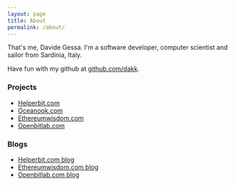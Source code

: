 ```yaml
---
layout: page
title: About
permalink: /about/
---
```


That's me, Davide Gessa.
I'm a software developer, computer scientist and sailor from Sardinia, Italy.

Have fun with my github at [github.com/dakk](http://github.com/dakk).

### Projects

- [Helperbit.com](https://helperbit.com)
- [Oceanook.com](https://oceanook.com)
- [Ethereumwisdom.com](https://ethereumwisdom.com)
- [Openbitlab.com](http://openbitlab.com)

### Blogs
- [Helperbit.com blog](https://blog.helperbit.com)
- [Ethereumwisdom.com blog](https://blog.ethereumwisdom.com)
- [Openbitlab.com blog](http://blog.openbitlab.com)
